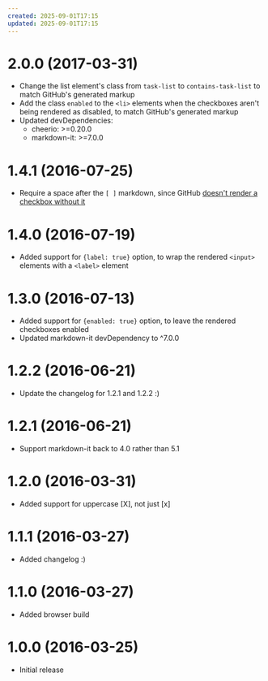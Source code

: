 ```yaml
---
created: 2025-09-01T17:15
updated: 2025-09-01T17:15
---
```

# 2.0.0 (2017-03-31)

* Change the list element's class from `task-list` to `contains-task-list` to
  match GitHub's generated markup
* Add the class `enabled` to the `<li>` elements when the checkboxes aren't
  being rendered as disabled, to match GitHub's generated markup
* Updated devDependencies:
  * cheerio: >=0.20.0
  * markdown-it: >=7.0.0

# 1.4.1 (2016-07-25)

* Require a space after the `[ ]` markdown, since GitHub [doesn't render a
  checkbox without it](https://github.com/revin/markdown-it-task-lists/issues/12)

# 1.4.0 (2016-07-19)

* Added support for `{label: true}` option, to wrap the rendered
  `<input>` elements with a `<label>` element

# 1.3.0 (2016-07-13)

* Added support for `{enabled: true}` option, to leave the rendered
  checkboxes enabled
* Updated markdown-it devDependency to ^7.0.0

# 1.2.2 (2016-06-21)

* Update the changelog for 1.2.1 and 1.2.2 :)

# 1.2.1 (2016-06-21)

* Support markdown-it back to 4.0 rather than 5.1

# 1.2.0 (2016-03-31)

* Added support for uppercase [X], not just [x]

# 1.1.1 (2016-03-27)

* Added changelog :)

# 1.1.0 (2016-03-27)

* Added browser build

# 1.0.0 (2016-03-25)

* Initial release
